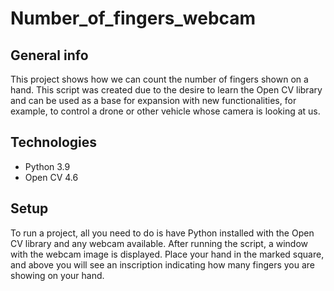 # Number_of_fingers_webcam

## General info
This project shows how we can count the number of fingers shown on a hand.
This script was created due to the desire to learn the Open CV library and can be used as a base for expansion with new functionalities, 
for example, to control a drone or other vehicle whose camera is looking at us.

## Technologies
* Python 3.9
* Open CV 4.6

## Setup
To run a project, all you need to do is have Python installed with the Open CV library and any webcam available.
After running the script, a window with the webcam image is displayed. 
Place your hand in the marked square, and above you will see an inscription indicating how many fingers you are showing on your hand.
